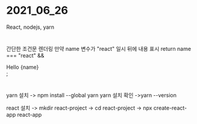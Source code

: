 # 2021_06_26
React, nodejs, yarn
#
간단한 조건문 렌더링
만약 name 변수가 "react" 일시 뒤에 내용 표시
return name === "react" && <div class="App">Hello {name} </div>;
#

#
yarn 설치 
  -> npm install --global yarn
yarn 설치 확인 
  ->yarn --version

react 설치
  -> mkdir  react-project 
    -> cd react-project 
      -> npx create-react-app react-app
#
